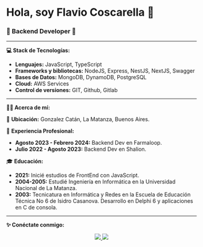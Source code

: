 # Hola, soy Flavio Coscarella 👋
### 🚀 Backend Developer 🚀

---

**💻 Stack de Tecnologías:**
- **Lenguajes:** JavaScript, TypeScript
- **Frameworks y bibliotecas:** NodeJS, Express, NestJS, NextJS, Swagger
- **Bases de Datos:** MongoDB, DynamoDB, PostgreSQL
- **Cloud:** AWS Services
- **Control de versiones:** GIT, Github, Gitlab

---

**👨‍🦱 Acerca de mí:**

📍 **Ubicación:** Gonzalez Catán, La Matanza, Buenos Aires.

💼 **Experiencia Profesional:**
- **Agosto 2023 - Febrero 2024:** Backend Dev en Farmaloop.
- **Julio 2022 - Agosto 2023:** Backend Dev en Shalion.
  
🎓 **Educación:**
- **2021:** Inicié estudios de FrontEnd con JavaScript.
- **2004-2005:** Estudié Ingeniería en Informática en la Universidad Nacional de La Matanza.
- **2003:** Tecnicatura en Informática y Redes en la Escuela de Educación Técnica No 6 de Isidro Casanova. Desarrollo en Delphi 6 y aplicaciones en C de consola.

---

**✨ Conéctate conmigo:**
<p align="center">
   <a href="https://www.linkedin.com/in/flavio-coscarella/">
        <img src="https://img.shields.io/static/v1?label=LinkedIn&message=flavio-coscarella&color=blue">
   </a>
   <a href="https://www.codewars.com/users/Flaviodc7">
        <img src="https://www.codewars.com/users/Flaviodc7/badges/small">
   </a>
</p>
